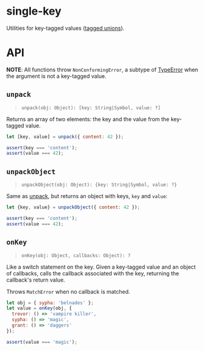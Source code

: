# single-key

Utilities for key-tagged values ([tagged unions][tu]).

[tu]: https://en.wikipedia.org/wiki/Tagged_union

# API

**NOTE**: All functions throw `NonConformingError`, a subtype of
[TypeError][] when the argument is not a key-tagged value.

[TypeError]: http://www.ecma-international.org/ecma-262/6.0/#sec-native-error-types-used-in-this-standard-typeerror

## `unpack`

> `unpack(obj: Object): [key: String|Symbol, value: ?]`

Returns an array of two elements: the key and the value from the
key-tagged value.

```javascript
let [key, value] = unpack({ content: 42 });

assert(key === 'content');
assert(value === 42);
```


## `unpackObject`

> `unpackObject(obj: Object): {key: String|Symbol, value: ?}`

Same as [unpack](#unpack), but returns an object with keys, `key` and
`value`:

```javascript
let {key, value} = unpackObject({ content: 42 });

assert(key === 'content');
assert(value === 42);
```

## `onKey`

> `onKey(obj: Object, callbacks: Object): ?`

Like a switch statement on the key. Given a key-tagged value and an
object of callbacks, calls the callback associated with the key,
returning the callback's return value.

Throws `MatchError` when no callback is matched.


```javascript
let obj = { sypha: 'belnades' };
let value = onKey(obj, {
  trevor: () => 'vampire killer',
  sypha: () => 'magic',
  grant: () => 'daggers'
});

assert(value === 'magic');
```

